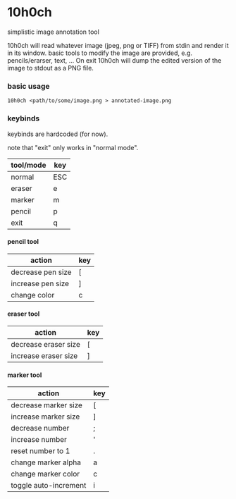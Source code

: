 # 10h0ch

simplistic image annotation tool

10h0ch will read whatever image (jpeg, png or TIFF) from stdin and render it in its window. basic tools to modify the image
are provided, e.g. pencils/erarser, text, ... On exit 10h0ch will dump the edited version of the image to
stdout as a PNG file.

### basic usage

```
10h0ch <path/to/some/image.png > annotated-image.png
```

### keybinds

keybinds are hardcoded (for now).

note that "exit" only works in "normal mode".

| tool/mode   | key  |
| ----        | ---  |
| normal      | ESC  |
| eraser      | e    |
| marker      | m    |
| pencil      | p    |
| exit        | q    |

#### pencil tool

| action            | key |
| --                | --  |
| decrease pen size | [   |
| increase pen size | ]   |
| change color      | c   |

#### eraser tool

| action               | key |
| --                   | --  |
| decrease eraser size | [   |
| increase eraser size | ]   |

#### marker tool

| action                | key |
| --                    | --  |
| decrease marker size  | [   |
| increase marker size  | ]   |
| decrease number       | ;   |
| increase number       | '   |
| reset number to 1     | .   |
| change marker alpha   | a   |
| change marker color   | c   |
| toggle auto-increment | i   |

